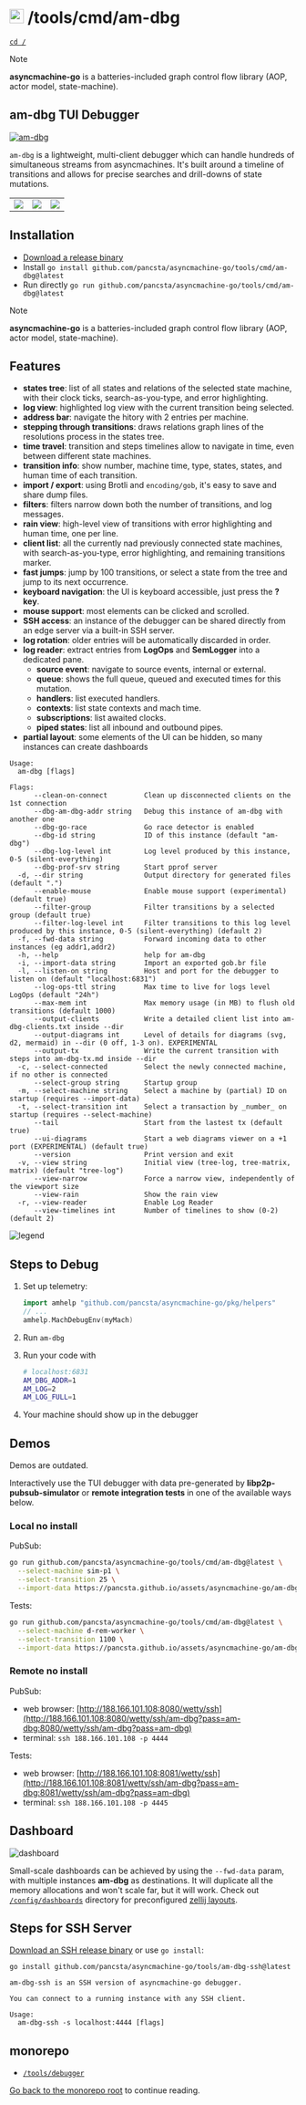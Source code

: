 # <img src="https://pancsta.github.io/assets/asyncmachine-go/logo.png" height="25"/> /tools/cmd/am-dbg

[`cd /`](/README.md)

> [!NOTE]
> **asyncmachine-go** is a batteries-included graph control flow library (AOP, actor model, state-machine).

## am-dbg TUI Debugger

[![am-dbg](https://pancsta.github.io/assets/asyncmachine-go/am-dbg-reader.png)](https://pancsta.github.io/assets/asyncmachine-go/am-dbg-reader.png)

`am-dbg` is a lightweight, multi-client debugger which can handle hundreds of simultaneous streams from asyncmachines.
It's built around a timeline of transitions and allows for precise searches and drill-downs of state mutations.

<table>
  <tr>
    <td>
        <img src="https://pancsta.github.io/assets/asyncmachine-go/am-dbg-log.png" />
    </td>
    <td>
        <img src="https://pancsta.github.io/assets/asyncmachine-go/am-dbg-steps.png" />
    </td>
    <td>
        <img src="https://pancsta.github.io/assets/asyncmachine-go/am-dbg-rain.png" />
    </td>
  </tr>
</table>

## Installation

- [Download a release binary](https://github.com/pancsta/asyncmachine-go/releases/latest)
- Install `go install github.com/pancsta/asyncmachine-go/tools/cmd/am-dbg@latest`
- Run directly `go run github.com/pancsta/asyncmachine-go/tools/cmd/am-dbg@latest`

> [!NOTE]
> **asyncmachine-go** is a batteries-included graph control flow library (AOP, actor model, state-machine).

## Features

- **states tree**: list of all states and relations of the selected state machine, with their clock ticks,
  search-as-you-type, and error highlighting.
- **log view**: highlighted log view with the current transition being selected.
- **address bar**: navigate the hitory with 2 entries per machine.
- **stepping through transitions**: draws relations graph lines of the resolutions process in the states tree.
- **time travel**: transition and steps timelines allow to navigate in time, even between different state machines.
- **transition info**: show number, machine time, type, states, states, and human time of each transition.
- **import / export**: using Brotli and `encoding/gob`, it's easy to save and share dump files.
- **filters**: filters narrow down both the number of transitions, and log messages.
- **rain view**: high-level view of transitions with error highlighting and human time, one per line.
- **client list**: all the currently nad previously connected state machines, with search-as-you-type, error
  highlighting, and remaining transitions marker.
- **fast jumps**: jump by 100 transitions, or select a state from the tree and jump to its next occurrence.
- **keyboard navigation**: the UI is keyboard accessible, just press the **? key**.
- **mouse support**: most elements can be clicked and scrolled.
- **SSH access**: an instance of the debugger can be shared directly from an edge server via a built-in SSH server.
- **log rotation**: older entries will be automatically discarded in order.
- **log reader**: extract entries from **LogOps** and **SemLogger** into a dedicated pane.
  - **source event**: navigate to source events, internal or external.
  - **queue**: shows the full queue, queued and executed times for this mutation.
  - **handlers**: list executed handlers.
  - **contexts**: list state contexts and mach time.
  - **subscriptions**: list awaited clocks.
  - **piped states**: list all inbound and outbound pipes.
- **partial layout**: some elements of the UI can be hidden, so many instances can create dashboards

```text
Usage:
  am-dbg [flags]

Flags:
      --clean-on-connect         Clean up disconnected clients on the 1st connection
      --dbg-am-dbg-addr string   Debug this instance of am-dbg with another one
      --dbg-go-race              Go race detector is enabled
      --dbg-id string            ID of this instance (default "am-dbg")
      --dbg-log-level int        Log level produced by this instance, 0-5 (silent-everything)
      --dbg-prof-srv string      Start pprof server
  -d, --dir string               Output directory for generated files (default ".")
      --enable-mouse             Enable mouse support (experimental) (default true)
      --filter-group             Filter transitions by a selected group (default true)
      --filter-log-level int     Filter transitions to this log level produced by this instance, 0-5 (silent-everything) (default 2)
  -f, --fwd-data string          Forward incoming data to other instances (eg addr1,addr2)
  -h, --help                     help for am-dbg
  -i, --import-data string       Import an exported gob.br file
  -l, --listen-on string         Host and port for the debugger to listen on (default "localhost:6831")
      --log-ops-ttl string       Max time to live for logs level LogOps (default "24h")
      --max-mem int              Max memory usage (in MB) to flush old transitions (default 1000)
      --output-clients           Write a detailed client list into am-dbg-clients.txt inside --dir
      --output-diagrams int      Level of details for diagrams (svg, d2, mermaid) in --dir (0 off, 1-3 on). EXPERIMENTAL
      --output-tx                Write the current transition with steps into am-dbg-tx.md inside --dir
  -c, --select-connected         Select the newly connected machine, if no other is connected
      --select-group string      Startup group
  -m, --select-machine string    Select a machine by (partial) ID on startup (requires --import-data)
  -t, --select-transition int    Select a transaction by _number_ on startup (requires --select-machine)
      --tail                     Start from the lastest tx (default true)
      --ui-diagrams              Start a web diagrams viewer on a +1 port (EXPERIMENTAL) (default true)
      --version                  Print version and exit
  -v, --view string              Initial view (tree-log, tree-matrix, matrix) (default "tree-log")
      --view-narrow              Force a narrow view, independently of the viewport size
      --view-rain                Show the rain view
  -r, --view-reader              Enable Log Reader
      --view-timelines int       Number of timelines to show (0-2) (default 2)
```

![legend](https://pancsta.github.io/assets/asyncmachine-go/am-dbg-legend.png)

## Steps to Debug

1. Set up telemetry:

    ```go
    import amhelp "github.com/pancsta/asyncmachine-go/pkg/helpers"
    // ...
    amhelp.MachDebugEnv(myMach)
    ```

2. Run `am-dbg`
3. Run your code with

    ```bash
    # localhost:6831
    AM_DBG_ADDR=1
    AM_LOG=2
    AM_LOG_FULL=1
    ```

4. Your machine should show up in the debugger

## Demos

Demos are outdated.

Interactively use the TUI debugger with data pre-generated by **libp2p-pubsub-simulator** or **remote integration tests**
in one of the available ways below.

### Local no install

PubSub:

```bash
go run github.com/pancsta/asyncmachine-go/tools/cmd/am-dbg@latest \
  --select-machine sim-p1 \
  --select-transition 25 \
  --import-data https://pancsta.github.io/assets/asyncmachine-go/am-dbg-exports/pubsub-sim.gob.br
````

Tests:

```bash
go run github.com/pancsta/asyncmachine-go/tools/cmd/am-dbg@latest \
  --select-machine d-rem-worker \
  --select-transition 1100 \
  --import-data https://pancsta.github.io/assets/asyncmachine-go/am-dbg-exports/remote-tests.gob.br
````

### Remote no install

PubSub:

- web browser: [http://188.166.101.108:8080/wetty/ssh](http://188.166.101.108:8080/wetty/ssh/am-dbg?pass=am-dbg:8080/wetty/ssh/am-dbg?pass=am-dbg)
- terminal: `ssh 188.166.101.108 -p 4444`

Tests:

- web browser: [http://188.166.101.108:8081/wetty/ssh](http://188.166.101.108:8081/wetty/ssh/am-dbg?pass=am-dbg:8081/wetty/ssh/am-dbg?pass=am-dbg)
- terminal: `ssh 188.166.101.108 -p 4445`

## Dashboard

![dashboard](https://pancsta.github.io/assets/asyncmachine-go/am-dbg-dashboard.png)

Small-scale dashboards can be achieved by using the `--fwd-data` param, with multiple instances **am-dbg** as
destinations. It will duplicate all the memory allocations and won't scale far, but it will work. Check out
[`/config/dashboards`](/config/dashboards) directory for preconfigured [zellij layouts](https://zellij.dev/).

## Steps for SSH Server

[Download an SSH release binary](https://github.com/pancsta/asyncmachine-go/releases/latest) or use `go install`:

`go install github.com/pancsta/asyncmachine-go/tools/am-dbg-ssh@latest`

```text
am-dbg-ssh is an SSH version of asyncmachine-go debugger.

You can connect to a running instance with any SSH client.

Usage:
  am-dbg-ssh -s localhost:4444 [flags]
```

## monorepo

- [`/tools/debugger`](/tools/debugger/README.md)

[Go back to the monorepo root](/README.md) to continue reading.

